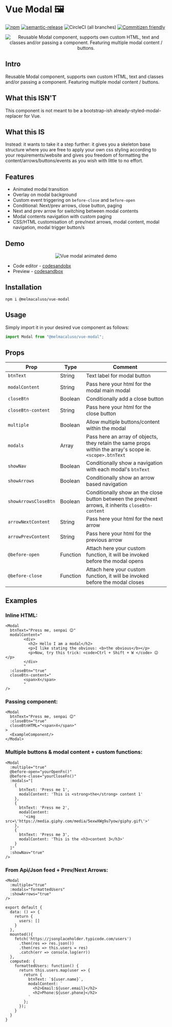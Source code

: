 
# Vue Modal 🖼
[![npm](https://img.shields.io/npm/dw/@melmacaluso/vue-modal.svg?label=Downloads)](https://www.npmjs.com/package/@melmacaluso/vue-modal)
[![semantic-release](https://img.shields.io/badge/%20%20%F0%9F%93%A6%F0%9F%9A%80-semantic--release-e10079.svg)](https://github.com/semantic-release/semantic-release)
![CircleCI (all branches)](https://img.shields.io/circleci/project/github/MelMacaluso/vue-modal.svg)
[![Commitizen friendly](https://img.shields.io/badge/commitizen-friendly-brightgreen.svg)](http://commitizen.github.io/cz-cli/)

<div align="center">

![Reusable Modal component, supports own custom HTML, text and classes and/or passing a component. Featuring multiple modal content / buttons.](https://uploads.codesandbox.io/uploads/user/43f40d08-3ba6-478b-aea0-65ee70e293f3/TPT3-vue-modal-logo.png)

</div>

## Intro

Reusable Modal component, supports own custom HTML, text and classes and/or passing a component. Featuring multiple modal content / buttons.

## What this ISN'T

This component is not meant to be a bootstrap-ish already-styled-modal-replacer for Vue.

## What this IS

Instead: it wants to take it a step further: it gives you a skeleton base structure where you are free to apply your own css styling according to your requirements/website and gives you freedom of formatting the content/arrows/buttons/events as you wish with little to no effort.

## Features

- Animated modal transition
- Overlay on modal background
- Custom event triggering on `before-close` and `before-open`
- Conditional: Next/prev arrows, close button, paging
- Next and prev arrow for switching between modal contents
- Modal contents navigation with custom paging
- CSS/HTML customisation of: prev/next arrows, modal content, modal
  navigation, modal trigger button/s

## Demo
<div align="center">

![Vue modal animated demo](https://media.giphy.com/media/7zoNLc5G8zJjWlyR3T/giphy.gif)

</div>

- Code editor - [codesandobx](https://codesandbox.io/s/rmj2y345xo)
- Preview - [codesandbox](https://rmj2y345xo.codesandbox.io/)

## Installation

```shell
npm i @melmacaluso/vue-modal
```

## Usage

Simply import it in your desired vue component as follows:

```javascript
import Modal from "@melmacaluso/vue-modal";
```

## Props

| **Prop**           | **Type** | **Comment**                                                                                              |
| ------------------ | -------- | -------------------------------------------------------------------------------------------------------- |
| `btnText`          | String   | Text label for modal button                                                                              |
| `modalContent`     | String   | Pass here your html for the modal main modal                                                             |
| `closeBtn`         | Boolean  | Conditionally add a close button                                                                         |
| `closeBtn-content` | String   | Pass here your html for the close button                                                                 |
| `multiple`        | Boolean  | Allow multiple buttons/content within the modal                                                          |
| `modals`           | Array    | Pass here an array of objects, they retain the same props within the array's scope ie. `<scope>.btnText` |
| `showNav`          | Boolean  | Conditionally show a navigation with each modal's `btnText`                                              |
| `showArrows`       | Boolean  | Conditionally show an arrow based navigation                                                             |
| `showArrowsCloseBtn`       | Boolean  | Conditionally show an the close button between the prev/next arrows, it inherits `closeBtn-content`                                                             |
| `arrowNextContent`  | String   | Pass here your html for the next arrow                                                                   |
| `arrowPrevContent`  | String   | Pass here your html for the previous arrow                                                               |
| `@before-open`     | Function  | Attach here your custom function, it will be invoked before the modal opens                              |
| `@before-close`    | Function  | Attach here your custom function, it will be invoked before the modal closes                             |

## Examples

### Inline HTML:

```vue
<Modal
  btnText="Press me, senpai 😊"
  modalContent="
        <div>
          <h2> Hello I am a modal</h2>
          <p>I like stating the obvious: <b>the obvious</b></p>
          <p>Now, try this trick: <code>Ctrl + Shift + W </code> 😉</p>
        </div>
        "
  :closeBtn="true"
  closeBtn-content="
        <span>X</span>
        "
/>
```

### Passing component:

```vue
<Modal
  btnText="Press me, senpai 😊"
  :closeBtn="true"
  closeBtnHTML="<span>X</span>"
>
  <ExampleComponent/>
</Modal>
```

### Multiple buttons & modal content + custom functions:

```vue
<Modal
  :multiple="true"
  @before-open="yourOpenFn()"
  @before-close="yourCloseFn()"
  :modals="[
    {
      btnText: 'Press me 1',
      modalContent: 'This is <strong>the</strong> content 1'
    },
    {
      btnText: 'Press me 2',
      modalContent:
        '<img src=\'https://media.giphy.com/media/5exwXWg9u7yow/giphy.gif\'>'
    },
    {
      btnText: 'Press me 3',
      modalContent: 'This is the <h3>content 3</h3>'
    }
  ]"
  :showNav="true"
/>
```

### From Api/Json feed + Prev/Next Arrows:

```vue
<Modal
  :multiple="true"
  :modals="formattedUsers"
  :showArrows="true"
/>

export default {
  data: () => {
    return {
      users: []
    }
  },
  mounted(){
    fetch('https://jsonplaceholder.typicode.com/users')
      .then(res => res.json())
      .then(res => this.users = res)
      .catch(err => console.log(err))
  },
  computed: {
    formattedUsers: function() {
      return this.users.map(user => {
        return {
          btnText: `${user.name}`,
          modalContent: `
            <h2>Email:${user.email}</h2>
            <h2>Phone:${user.phone}</h2>
          `
        };
      });
    }
  }
}
```

